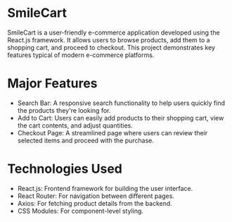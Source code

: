 # SmileCart
SmileCart is a user-friendly e-commerce application developed using the React.js framework. It allows users to browse products, add them to a shopping cart, and proceed to checkout. This project demonstrates key features typical of modern e-commerce platforms.

# Major Features
- Search Bar: A responsive search functionality to help users quickly find the products they're looking for.
- Add to Cart: Users can easily add products to their shopping cart, view the cart contents, and adjust quantities.
- Checkout Page: A streamlined page where users can review their selected items and proceed with the purchase.

# Technologies Used
- React.js: Frontend framework for building the user interface.
- React Router: For navigation between different pages.
- Axios: For fetching product details from the backend.
- CSS Modules: For component-level styling.

